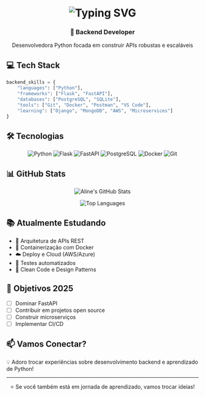 <h1 align="center">
  <img src="https://readme-typing-svg.herokuapp.com?font=Fira+Code&size=30&duration=2500&pause=1000&color=FF69B4&center=true&vCenter=true&width=700&lines=Oi!+Eu+sou+Aline+Nascimento+👩‍💻;Backend+Developer+in+Progress" alt="Typing SVG" />
</h1>

<div align="center">

### 🚀 Backend Developer

Desenvolvedora Python focada em construir APIs robustas e escaláveis

</div>

## 💻 Tech Stack

```python
backend_skills = {
    "languages": ["Python"],
    "frameworks": ["Flask", "FastAPI"],
    "databases": ["PostgreSQL", "SQLite"],
    "tools": ["Git", "Docker", "Postman", "VS Code"],
    "learning": ["Django", "MongoDB", "AWS", "Microservices"]
}
```

## 🛠️ Tecnologias

<div align="center">

![Python](https://img.shields.io/badge/-Python-3776AB?style=for-the-badge&logo=python&logoColor=white)
![Flask](https://img.shields.io/badge/-Flask-000000?style=for-the-badge&logo=flask&logoColor=white)
![FastAPI](https://img.shields.io/badge/-FastAPI-009688?style=for-the-badge&logo=fastapi&logoColor=white)
![PostgreSQL](https://img.shields.io/badge/-PostgreSQL-336791?style=for-the-badge&logo=postgresql&logoColor=white)
![Docker](https://img.shields.io/badge/-Docker-2496ED?style=for-the-badge&logo=docker&logoColor=white)
![Git](https://img.shields.io/badge/-Git-F05032?style=for-the-badge&logo=git&logoColor=white)

</div>

## 📊 GitHub Stats

<div align="center">
  
![Aline's GitHub Stats](https://github-readme-stats.vercel.app/api?username=alineanascimento&show_icons=true&theme=tokyonight&count_private=true&hide=stars)

![Top Languages](https://github-readme-stats.vercel.app/api/top-langs/?username=alineanascimento&layout=compact&theme=tokyonight&hide=jupyter%20notebook)

</div>

## 📚 Atualmente Estudando

- 🔨 Arquitetura de APIs REST
- 🐳 Containerização com Docker
- ☁️ Deploy e Cloud (AWS/Azure)
- 🧪 Testes automatizados
- 🎨 Clean Code e Design Patterns

## 🎯 Objetivos 2025

- [ ] Dominar FastAPI
- [ ] Contribuir em projetos open source
- [ ] Construir microserviços
- [ ] Implementar CI/CD

## 📫 Vamos Conectar?

💡 Adoro trocar experiências sobre desenvolvimento backend e aprendizado de Python!

---

<div align="center">

⭐ Se você também está em jornada de aprendizado, vamos trocar ideias!

</div>
